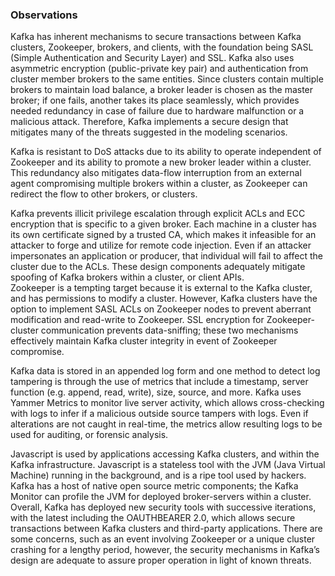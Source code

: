 ### Observations

Kafka has inherent mechanisms to secure transactions between Kafka clusters, Zookeeper, brokers, and clients, with the foundation being SASL (Simple Authentication and Security Layer) and SSL.  Kafka also uses asymmetric encryption (public-private key pair) and authentication from cluster member brokers to the same entities.  Since clusters contain multiple brokers to maintain load balance, a broker leader is chosen as the master broker; if one fails, another takes its place seamlessly, which provides needed redundancy in case of failure due to hardware malfunction or a malicious attack.  Therefore, Kafka implements a secure design that mitigates many of the threats suggested in the modeling scenarios.

Kafka is resistant to DoS attacks due to its ability to operate independent of Zookeeper and its ability to promote a new broker leader within a cluster. This redundancy also mitigates data-flow interruption from an external agent compromising multiple brokers within a cluster, as Zookeeper can redirect the flow to other brokers, or clusters.  

Kafka prevents illicit privilege escalation through explicit ACLs and ECC encryption that is specific to a given broker. Each machine in a cluster has its own certificate signed by a trusted CA, which makes it infeasible for an attacker to forge and utilize for remote code injection.  Even if an attacker impersonates an application or producer, that individual will fail to affect the cluster due to the ACLs.  These design components adequately mitigate spoofing of Kafka brokers within a cluster, or client APIs.  
Zookeeper is a tempting target because it is external to the Kafka cluster, and has permissions to modify a cluster. However, Kafka clusters have the option to implement SASL ACLs on Zookeeper nodes to prevent aberrant modification and read-write to Zookeeper.  SSL encryption for Zookeeper-cluster communication prevents data-sniffing; these two mechanisms effectively maintain Kafka cluster integrity in event of Zookeeper compromise.

Kafka data is stored in an appended log form and one method to detect log tampering is through the use of metrics that include a timestamp, server function (e.g. append, read, write), size, source, and more. Kafka uses Yammer Metrics to monitor live server activity, which allows cross-checking with logs to infer if a malicious outside source tampers with logs.  Even if alterations are not caught in real-time, the metrics allow resulting logs to be used for auditing, or forensic analysis. 

Javascript is used by applications accessing Kafka clusters, and within the Kafka infrastructure.   Javascript is a stateless tool with the JVM (Java Virtual Machine) running in the background, and is a ripe tool used by hackers.  Kafka has a host of native open source metric components; the Kafka Monitor can profile the JVM for deployed broker-servers within a cluster.   
Overall, Kafka has deployed new security tools with successive iterations, with the latest including the OAUTHBEARER 2.0, which allows secure transactions between Kafka clusters and third-party applications.  There are some concerns, such as an event involving Zookeeper or a unique cluster crashing for a lengthy period, however, the security mechanisms in Kafka’s design are adequate to assure proper operation in light of known threats.
